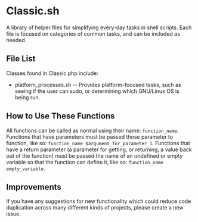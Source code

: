 # Classic.sh
A library of helper files for simplifying every-day tasks in shell scripts. Each file is focused on categories of common tasks, and can be included as needed.

## File List
Classes found in Classic.php include:

* platform_processes.sh -- Provides platform-focused tasks, such as seeing if the user can sudo, or determining which GNU/Linux OS is being run.

## How to Use These Functions
All functions can be called as normal using their name: `function_name`. Functions that have parameters must be passed those parameter to function, like so: `function_name $argument_for_parameter_1`. Functions that have a return parameter (a parameter for getting, or returning, a value back out of the function) must be passed the name of an undefined or empty variable so that the function can define it, like so: `function_name empty_variable`.

## Improvements
If you have any suggestions for new functionality which could reduce code duplication across many different kinds of projects, please create a new issue.